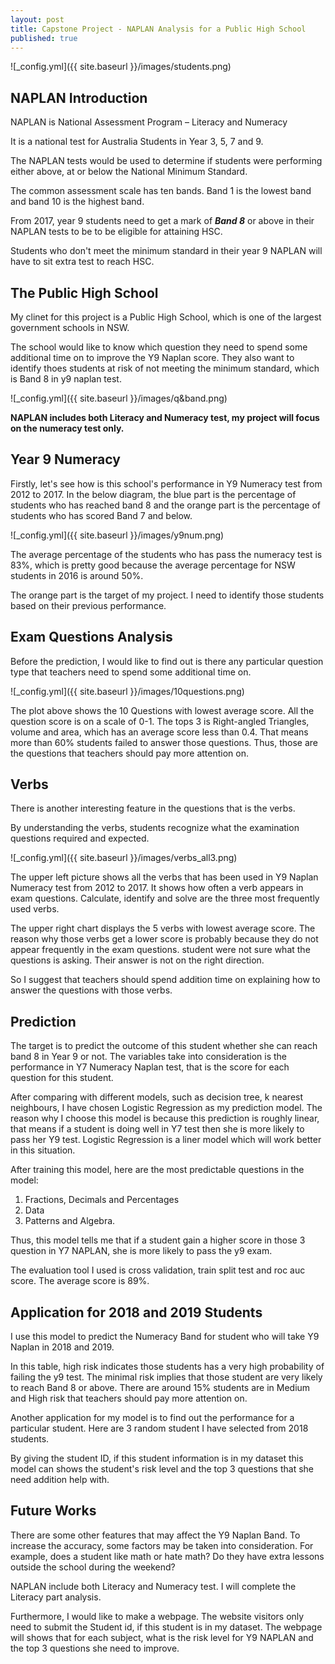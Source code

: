 ```yaml
---
layout: post
title: Capstone Project - NAPLAN Analysis for a Public High School
published: true
---
```


![_config.yml]({{ site.baseurl }}/images/students.png)

## NAPLAN Introduction

NAPLAN is National Assessment Program – Literacy and Numeracy

It is a national test for Australia Students in Year 3, 5, 7 and 9.

The NAPLAN tests would be used to determine if students were performing either above, at or below the National Minimum Standard.

The common assessment scale has ten bands. Band 1 is the lowest band and band 10 is the highest band.

From 2017, year 9 students need to get a mark of _**Band 8**_ or above in their NAPLAN tests to be to be eligible for attaining HSC.

Students who don't meet the minimum standard in their year 9 NAPLAN will have to sit extra test to reach HSC.

## The Public High School

My clinet for this project is a Public High School, which is one of the largest government schools in NSW.

The school would like to know which question they need to spend some additional time on to improve the Y9 Naplan score. They also want to identify thoes students at risk of not meeting the minimum standard, which is Band 8 in y9 naplan test. 

![_config.yml]({{ site.baseurl }}/images/q&band.png)

**NAPLAN includes both Literacy and Numeracy test, my project will focus on the numeracy test only.**

## Year 9 Numeracy
Firstly, let's see how is this school's performance in Y9 Numeracy test from 2012 to 2017.
In the below diagram, the blue part is the percentage of students who has reached band 8 and the orange part is the percentage of students who has scored Band 7 and below.

![_config.yml]({{ site.baseurl }}/images/y9num.png)


The average percentage of the students who has pass the numeracy test is 83%, which is pretty good because the average percentage for NSW students in 2016 is around 50%.

The orange part is the target of my project. I need to identify those students based on their previous performance. 

## Exam Questions Analysis

Before the prediction, I would like to find out is there any particular question type that teachers need to spend some additional time on.

![_config.yml]({{ site.baseurl }}/images/10questions.png)

The plot above shows the 10 Questions with lowest average score. All the question score is on a scale of 0-1. The tops 3 is Right-angled Triangles, volume and area, which has an average score less than 0.4. That means more than 60% students failed to answer those questions. Thus, those are the questions that teachers should pay more attention on.


## Verbs

There is another interesting feature in the questions that is the verbs.

By understanding the verbs, students recognize what the examination questions required and expected.

![_config.yml]({{ site.baseurl }}/images/verbs_all3.png)

The upper left picture shows all the verbs that has been used in Y9 Naplan Numeracy test from 2012 to 2017. It shows how often a verb appears in exam questions. Calculate, identify and solve are the three most frequently used verbs. 

The upper right chart displays the 5 verbs with lowest average score. The reason why those verbs get a lower score is probably because they do not appear frequently in the exam questions. student were not sure what the questions is asking. Their answer is not on the right direction.

So I suggest that teachers should spend addition time on explaining how to answer the questions with those verbs. 

## Prediction
 
The target is to predict the outcome of this student whether she can reach band 8 in Year 9 or not. The variables take into consideration is the performance in Y7 Numeracy Naplan test, that is the score for each question for this student.

After comparing with different models, such as decision tree, k nearest neighbours, I have chosen Logistic Regression as my prediction model. The reason why I choose this model is because this prediction is roughly linear, that means if a student is doing well in Y7 test then she is more likely to pass her Y9 test. Logistic Regression is a liner model which will work better in this situation.

After training this model, here are the most predictable questions in the model: 

1. Fractions, Decimals and Percentages 
2. Data 
3. Patterns and Algebra.

Thus, this model tells me that if a student gain a higher score in those 3 question in Y7 NAPLAN, she is more likely to pass the y9 exam.

The evaluation tool I used is cross validation, train split test and roc auc score. The average score is 89%.


## Application for 2018 and 2019 Students

I use this model to predict the Numeracy Band for student who will take Y9 Naplan in 2018 and 2019.

In this table, high risk indicates those students has a very high probability of failing the y9 test. The minimal risk implies that those student are very likely to reach Band 8 or above.
There are around 15% students are in Medium and High risk that teachers should pay more attention on.



Another application for my model is to find out the performance for a particular student. Here are 3 random student I have selected from 2018 students. 

By giving the student ID, if this student information is in my dataset this model can shows the student's risk level and the top 3 questions that she need addition help with.


## Future Works

There are some other features that may affect the Y9 Naplan Band. To increase the accuracy, some factors may be taken into consideration. For example, does a student like math or hate math? Do they have extra lessons outside the school during the weekend?

NAPLAN include both Literacy and Numeracy test. I will complete the Literacy part analysis.

Furthermore, I would like to make a webpage. The website visitors only need to submit the Student id, if this student is in my dataset. The webpage will shows that for each subject, what is the risk level for Y9 NAPLAN and the top 3 questions she need to improve.


